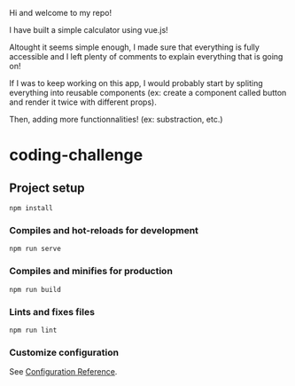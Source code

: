 Hi and welcome to my repo!

I have built a simple calculator using vue.js!

Altought it seems simple enough, I made sure that everything is fully accessible and I left plenty of comments to explain everything that is going on!

If I was to keep working on this app, I would probably start by spliting everything into reusable components
(ex: create a component called button and render it twice with different props).

Then, adding more functionnalities! 
(ex: substraction, etc.)

# coding-challenge

## Project setup

```
npm install
```

### Compiles and hot-reloads for development

```
npm run serve
```

### Compiles and minifies for production

```
npm run build
```

### Lints and fixes files

```
npm run lint
```

### Customize configuration

See [Configuration Reference](https://cli.vuejs.org/config/).
